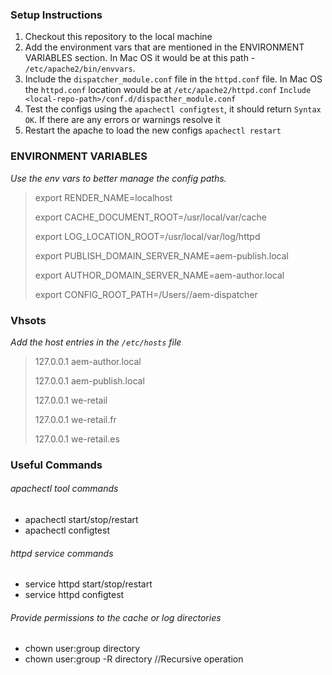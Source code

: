 ### Setup Instructions
1. Checkout this repository to the local machine
2. Add the environment vars that are mentioned in the ENVIRONMENT VARIABLES section. In Mac OS it would be at this path - `/etc/apache2/bin/envvars`. 
3. Include the `dispatcher_module.conf` file in the `httpd.conf` file. In Mac OS the `httpd.conf` location would be at `/etc/apache2/httpd.conf`
   `Include <local-repo-path>/conf.d/dispacther_module.conf`
4. Test the configs using the `apachectl configtest`, it should return `Syntax OK`. If there are any errors or warnings resolve it 
5. Restart the apache to load the new configs `apachectl restart`

### ENVIRONMENT VARIABLES
_Use the env vars to better manage the config paths._
> export RENDER_NAME=localhost
>
> export CACHE_DOCUMENT_ROOT=/usr/local/var/cache
>
> export LOG_LOCATION_ROOT=/usr/local/var/log/httpd
>
> export PUBLISH_DOMAIN_SERVER_NAME=aem-publish.local
>
> export AUTHOR_DOMAIN_SERVER_NAME=aem-author.local
>
> export CONFIG_ROOT_PATH=/Users/<path-to-the-local-repo>/aem-dispatcher

### Vhsots
_Add the host entries in the `/etc/hosts` file_ 
>127.0.0.1      aem-author.local
>
>127.0.0.1      aem-publish.local
>
>127.0.0.1      we-retail
>
>127.0.0.1      we-retail.fr
>
>127.0.0.1      we-retail.es


### Useful Commands 
###### apachectl tool commands
* apachectl start/stop/restart
* apachectl configtest

###### httpd service commands
* service httpd start/stop/restart
* service httpd configtest

###### Provide permissions to the cache or log directories 
* chown user:group directory
* chown user:group -R directory //Recursive operation


